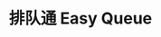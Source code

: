 ---
description: 声称是可以排队订座的。如果商家真的承认的话，确实是个好主意，或许也能同打车app一样火一阵子。
layout: post
results:
- primaryGenreName: Food & Drink
  version: '1.0'
  trackViewUrl: https://itunes.apple.com/cn/app/pai-dui-tong-easy-queue/id654666611?mt=8&uo=4
  artworkUrl100: http://a54.phobos.apple.com/us/r1000/094/Purple/v4/e2/56/b4/e256b49f-e73f-0a12-68fd-502d1b5a381a/mzl.qaweqkxm.jpg
  artworkUrl60: http://a366.phobos.apple.com/us/r1000/069/Purple2/v4/bc/f3/c6/bcf3c699-ec9f-b360-854c-677e1e7f6ed9/Icon.png
  sellerName: Pixel Fairy Digital (Shanghai) limited
  supportedDevices:
  - iPadMini4G
  - iPadMini
  - iPadWifi
  - iPodTouchourthGen
  - iPhone5
  - iPadFourthGen4G
  - iPodTouchThirdGen
  - iPadFourthGen
  - iPadThirdGen
  - iPhone-3GS
  - iPad2Wifi
  - iPad3G
  - iPad23G
  - iPhone4S
  - iPhone4
  - iPodTouchFifthGen
  - iPadThirdGen4G
  genres:
  - 美食佳饮
  - 工具
  trackName: 排队通 Easy Queue
  description: "排队通正式上线啦！约会，小聚，宴请再也不用担心没位子，没面子！\n只要有‘排队通’无需到餐厅现场拿号傻等排队，通过手机即可在线拿号！省时省力哟～\n
    \n拿好你的票号想去哪就去哪！排队的事就交给我‘排队通’\n当快被叫到号或已到号的时候，我们会自动提醒您及时去现场入座就餐！有‘排队通’绝不错过每一个叫号\n
    \n你朋友叫你吃饭啦！用‘排队通’预定餐厅，可即刻通知到你的朋友们～\n通过‘排队通’用手机即可在线预约餐厅！轻轻松松全部搞定！打电话什么的OUT啦！\n
    \n排队等位无聊嘛？可以试试预点菜功能！逛累了歇个脚吧～没到餐厅也可以点菜哦！\n‘排队通’预点菜功能很方便哦～排队不误点菜功！入座即可有菜吃！\n\nWith
    Easy Queue, \nyou don't have to wait outside of the restaurant for a table
    anymore ~\nA single app with several steps, you can manage queue, booking
    and pre-ordering without any hassle !"
  price: 0
  trackId: 654666611
  releaseDate: '2013-06-04T11:41:46Z'
  screenshotUrls:
  - http://a1.mzstatic.com/us/r1000/116/Purple2/v4/6f/73/c5/6f73c560-c6a6-6764-3dd9-8e0028125e36/mzl.ulsgmenp.1136x1136-75.jpg
  - http://a5.mzstatic.com/us/r1000/106/Purple2/v4/1f/97/16/1f9716f7-d64a-30e9-404f-8fdb3ee508aa/mzl.vuculslt.1136x1136-75.jpg
  - http://a1.mzstatic.com/us/r1000/077/Purple2/v4/51/22/86/51228631-ee03-9a4b-5cf5-5c3b0b4ae3fc/mzl.xromvaaf.1136x1136-75.jpg
  - http://a2.mzstatic.com/us/r1000/095/Purple/v4/ca/36/02/ca3602b9-993f-c577-3817-a301cf95d576/mzl.wzhorsef.1136x1136-75.jpg
  - http://a4.mzstatic.com/us/r1000/075/Purple/v4/c1/b7/02/c1b70214-084a-e9ef-5ca4-1b732f1e3d29/mzl.tpqtxapm.1136x1136-75.jpg
  artistViewUrl: https://itunes.apple.com/cn/artist/pixel-fairy/id594077418?uo=4
  primaryGenreId: 6023
  kind: software
  fileSizeBytes: '5499026'
  bundleId: cc.pixelfairy.easyqueue.v2
  trackContentRating: 4+
  artistName: Pixel Fairy
  trackCensoredName: 排队通 Easy Queue
  isGameCenterEnabled: false
  contentAdvisoryRating: 4+
  languageCodesISO2A:
  - EN
  features: &a []
  wrapperType: software
  artworkUrl512: http://a54.phobos.apple.com/us/r1000/094/Purple/v4/e2/56/b4/e256b49f-e73f-0a12-68fd-502d1b5a381a/mzl.qaweqkxm.jpg
  formattedPrice: 免费
  artistId: 594077418
  genreIds:
  - '6023'
  - '6002'
  currency: CNY
  ipadScreenshotUrls: *a
category: 美食佳饮
tags: tag1
resultCount: 1
title: 排队通 Easy Queue

---